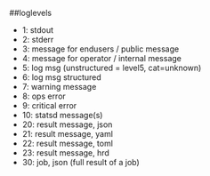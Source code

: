 
##loglevels

* 1: stdout
* 2: stderr
* 3: message for endusers / public message
* 4: message for operator / internal message
* 5: log msg (unstructured = level5, cat=unknown)
* 6: log msg structured
* 7: warning message
* 8: ops error
* 9: critical error
* 10: statsd message(s)
* 20: result message, json
* 21: result message, yaml
* 22: result message, toml
* 23: result message, hrd
* 30: job, json (full result of a job)